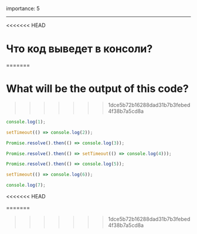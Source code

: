 importance: 5

---

<<<<<<< HEAD
# Что код выведет в консоли?
=======
# What will be the output of this code?
>>>>>>> 1dce5b72b16288dad31b7b3febed4f38b7a5cd8a

```js
console.log(1);

setTimeout(() => console.log(2));

Promise.resolve().then(() => console.log(3));

Promise.resolve().then(() => setTimeout(() => console.log(4)));

Promise.resolve().then(() => console.log(5));

setTimeout(() => console.log(6));

console.log(7);
```
<<<<<<< HEAD

=======
>>>>>>> 1dce5b72b16288dad31b7b3febed4f38b7a5cd8a
